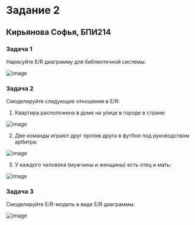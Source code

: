 # Задание 2
## Кирьянова Софья, БПИ214

### Задача 1
Нарисуйте E/R диаграмму для библиотечной системы:

![image](https://github.com/kirSofya/DB_task1/assets/116517600/ed3e2c1e-4bab-44ab-817b-c96e8a62ff0f)

### Задача 2
Смоделируйте следующие отношения в E/R:
1. Квартира расположена в доме на улице в городе в стране:

![image](https://github.com/kirSofya/DB_task1/assets/116517600/aa2f4805-09e9-4958-96ef-5d8d5aa45afd)

2. Две команды играют друг против друга в футбол под руководством арбитра:

![image](https://github.com/kirSofya/DB_task1/assets/116517600/81e8e826-fbde-4acc-b1f3-71eb688002e1)

3. У каждого человека (мужчины и женщины) есть отец и мать:

![image](https://github.com/kirSofya/DB_task1/assets/116517600/a343a73f-3b96-4acf-9a9e-0fa4632437b3)

### Задача 3
Смоделируйте E/R-модель в виде E/R диаграммы:

![image](https://github.com/kirSofya/DB_task1/assets/116517600/48a56f61-35c2-47d9-a799-03619f521bc8)



